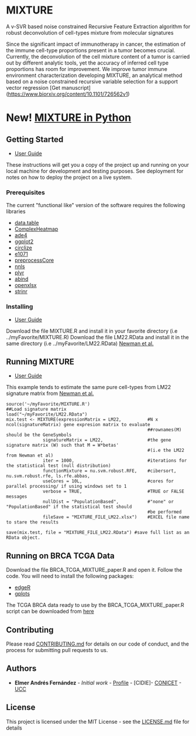 # MIXTURE

A v-SVR based noise constrained Recursive Feature Extraction algorithm for robust deconvolution of cell-types mixture from molecular signatures

Since the significant impact of immunotherapy in cancer, the estimation of the immune cell-type proportions present in a tumor becomes crucial. Currently, the deconvolution of the cell mixture content of a tumor is carried out by different analytic tools, yet the accuracy of inferred cell type proportions has room for improvement. We improve tumor immune environment characterization developing MIXTURE, an analytical method based on a noise constrained recursive variable selection for a support vector regression
[Get manuscript] (https://www.biorxiv.org/content/10.1101/726562v1)

# New! [MIXTURE in Python](https://github.com/MsMatias/MixturePy)

## Getting Started

* [User Guide](https://docs.google.com/presentation/d/1lv8YGpmyuf9n9UUKAm5GavVHrqdSYf9m1UrzU_a0sK8/edit?usp=sharing)

These instructions will get you a copy of the project up and running on your local machine for development and testing purposes. See deployment for notes on how to deploy the project on a live system.

### Prerequisites

The current "functional like" version of the software requires the following libraries

* [data.table](https://cran.r-project.org/web/packages/data.table/)
* [ComplexHeatmap](https://bioconductor.org/packages/release/bioc/html/ComplexHeatmap.html)
* [ade4](https://cran.r-project.org/web/packages/ade4/index.html)
* [ggplot2](https://cran.r-project.org/web/packages/ggplot2/index.html)
* [circlize](https://cran.r-project.org/web/packages/circlize/index.html)
* [e1071](https://cran.r-project.org/web/packages/e1071/index.html)
* [preprocessCore](https://www.bioconductor.org/packages/release/bioc/html/preprocessCore.html)
* [nnls](https://cran.r-project.org/web/packages/nnls/index.html)
* [plyr](https://cran.r-project.org/web/packages/plyr/index.html)
* [abind](https://cran.r-project.org/web/packages/abind/index.html)
* [openxlsx](https://cran.r-project.org/web/packages/openxlsx/index.html)
* [strinr](https://cran.r-project.org/web/packages/stringr/)

### Installing
* [User Guide](https://docs.google.com/presentation/d/1lv8YGpmyuf9n9UUKAm5GavVHrqdSYf9m1UrzU_a0sK8/edit?usp=sharing)

Download the file MIXTURE.R and install it in your favorite directory (i.e ../myFavorite/MIXTURE.R)
Download the file LM22.RData and install it in the same directory (i.e ../myFavorite/LM22.RData) [Newman et al.](http://www.nature.com/nmeth/journal/v12/n5/abs/nmeth.3337.html)


## Running MIXTURE

* [User Guide](https://docs.google.com/presentation/d/1lv8YGpmyuf9n9UUKAm5GavVHrqdSYf9m1UrzU_a0sK8/edit?usp=sharing)

This example tends to estimate the same pure cell-types from LM22 signature matrix from [Newman et al.](http://www.nature.com/nmeth/journal/v12/n5/abs/nmeth.3337.html)
```
source('~/myFavorite/MIXTURE.R')
##Load signature matrix
load("~/myFavorite/LM22.RData")
mix.test <- MIXTURE(expressionMatrix = LM22,          #N x ncol(signatureMatrix) gene expresion matrix to evaluate 
                                                      ##rownames(M) should be the GeneSymbols
              signatureMatrix = LM22,                 #the gene signature matrix (W) such that M = W*betas' 
                                                      #(i.e the LM22 from Newman et al)
              iter = 1000,                            #iterations for the statistical test (null distribution)
              functionMixture = nu.svm.robust.RFE,    #cibersort, nu.svm.robust.rfe, ls.rfe.abbas, 
              useCores = 10L,                         #cores for parallel processing/ if using windows set to 1
              verbose = TRUE,                         #TRUE or FALSE messages  
              nullDist = "PopulationBased",           #"none" or "PopulationBased" if the statistical test should
                                                      #be performed
              fileSave = "MIXTURE_FILE_LM22.xlsx")    #EXCEL file name to stare the results 

save(mix.test, file = "MIXTURE_FILE_LM22.RData") #save full list as an RData object.

```

## Running on BRCA TCGA Data
Download the file BRCA_TCGA_MIXTURE_paper.R and open it. Follow the code. You will need to install the following packages:
* [edgeR](https://bioconductor.org/packages/release/bioc/html/edgeR.html)
* [gplots](https://cran.r-project.org/web/packages/gplots/index.html)

The  TCGA BRCA data ready to use by the BRCA_TCGA_MIXTURE_paper.R script can be downloaded from [here](https://www.dropbox.com/s/zki1gkx5mq1quah/BRCA_rna.rds?dl=0)
## Contributing

Please read [CONTRIBUTING.md](https://gist.github.com/PurpleBooth/b24679402957c63ec426) for details on our code of conduct, and the process for submitting pull requests to us.


## Authors

* **Elmer Andrés Fernández** - *Initial work* - [Profile](https://www.researchgate.net/profile/Elmer_Fernandez) - [CIDIE]- [CONICET](http://www.conicet.gov.ar) - [UCC](http://www.ucc.edu.ar)


## License

This project is licensed under the MIT License - see the [LICENSE.md](LICENSE.md) file for details
